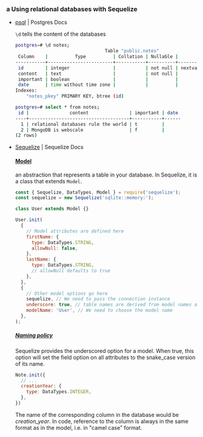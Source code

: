 ### a Using relational databases with Sequelize

- [psql](https://www.postgresql.org/docs/current/app-psql.html) | Postgres Docs

  `\d` tells the content of the databases
  ```bash
  postgres=# \d notes;
                                   Table "public.notes"                                          
   Column    |          Type          | Collation | Nullable |             Default               
  -----------+------------------------+-----------+----------+-----------------------------------
   id        | integer                |           | not null | nextval('notes_id_seq'::regclass) 
   content   | text                   |           | not null |                                   
   important | boolean                |           |          |                                   
   date      | time without time zone |           |          |                                   
  Indexes:
      "notes_pkey" PRIMARY KEY, btree (id)
  ```

  ```bash
  postgres=# select * from notes;
   id |               content               | important | date
  ----+-------------------------------------+-----------+------
    1 | relational databases rule the world | t         |      
    2 | MongoDB is webscale                 | f         |      
  (2 rows)
  ```

- [Sequelize](https://sequelize.org/docs/v6/) | Sequelize Docs

  #### [Model](https://sequelize.org/docs/v6/core-concepts/model-basics/)
  an abstraction that represents a table in your database. In Sequelize, it is a class that extends `Model`.

  ```js
  const { Sequelize, DataTypes, Model } = require('sequelize');
  const sequelize = new Sequelize('sqlite::memory:');
  
  class User extends Model {}
  
  User.init(
    {
      // Model attributes are defined here
      firstName: {
        type: DataTypes.STRING,
        allowNull: false,
      },
      lastName: {
        type: DataTypes.STRING,
        // allowNull defaults to true
      },
    },
    {
      // Other model options go here
      sequelize, // We need to pass the connection instance
      underscore: true, // table names are derived from model names as plural snake_case versions
      modelName: 'User', // We need to choose the model name
    },
  );
  ```

  ##### [Naming policy](https://sequelize.org/docs/v6/other-topics/naming-strategies/#the-underscored-option)
  Sequelize provides the underscored option for a model. When true, this option will set the field option on all attributes to the snake_case version of its name.
  ```js
  Note.init({
    // ...
    creationYear: {
      type: DataTypes.INTEGER,
    },
  })
  ```
  The name of the corresponding column in the database would be _creation_year_. In code, reference to the column is always in the same format as in the model, i.e. in "camel case" format.
